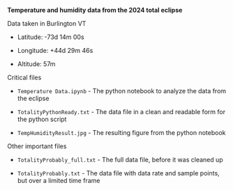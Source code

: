 **Temperature and humidity data from the 2024 total eclipse**


Data taken in Burlington VT

- Latitude: -73d 14m 00s

- Longitude: +44d 29m 46s

- Altitude: 57m


Critical files

- `Temperature Data.ipynb` - The python notebook to analyze the data from the eclipse

- `TotalityPythonReady.txt` - The data file in a clean and readable form for the python script

- `TempHumidityResult.jpg` - The resulting figure from the python notebook


Other important files

- `TotalityProbably_full.txt` - The full data file, before it was cleaned up

- `TotalityProbably.txt` - The data file with data rate and sample points, but over a limited time frame
